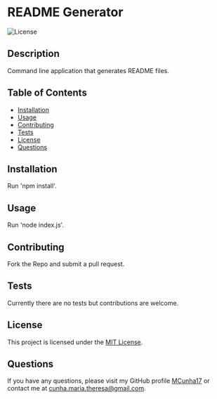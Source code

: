 # README Generator

![License](https://img.shields.io/badge/license-MIT%20License-blue.svg)

## Description
Command line application that generates README files.

## Table of Contents
* [Installation](#installation)
* [Usage](#usage)
* [Contributing](#contributing)
* [Tests](#tests)
* [License](#license)
* [Questions](#questions)

## Installation
Run 'npm install'.

## Usage
Run 'node index.js'.

## Contributing
Fork the Repo and submit a pull request.

## Tests
Currently there are no tests but contributions are welcome.


## License
This project is licensed under the [MIT License](https://choosealicense.com/licenses/mit-license/).


## Questions
If you have any questions, please visit my GitHub profile [MCunha17](https://github.com/MCunha17) or contact me at cunha.maria.theresa@gmail.com.
